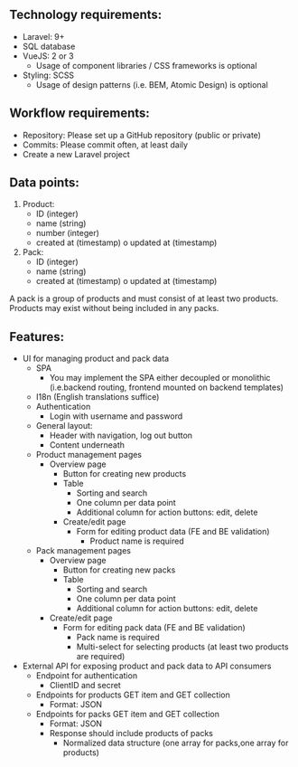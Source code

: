 ## Technology requirements:
* Laravel: 9+
* SQL database
* VueJS: 2 or 3
    * Usage of component libraries / CSS frameworks is optional
* Styling: SCSS
    * Usage of design patterns (i.e. BEM, Atomic Design) is optional
## Workflow requirements:
* Repository: Please set up a GitHub repository (public or private)
* Commits: Please commit often, at least daily
* Create a new Laravel project
## Data points:
1. Product:
    * ID (integer)
    * name (string)
    * number (integer)
    * created at (timestamp) o updated at (timestamp)
2. Pack:
    * ID (integer)
    * name (string)
    * created at (timestamp) o updated at (timestamp)

A pack is a group of products and must consist of at least two products. Products may exist without being included in any packs.
## Features:
* UI for managing product and pack data
    * SPA
        * You may implement the SPA either decoupled or monolithic (i.e.backend routing, frontend mounted on backend templates)
    * I18n (English translations suffice)
    * Authentication
        * Login with username and password
    * General layout:
        * Header with navigation, log out button
        * Content underneath
    * Product management pages
        * Overview page
            * Button for creating new products
            * Table
                * Sorting and search
                * One column per data point
                * Additional column for action buttons: edit, delete
            * Create/edit page
                * Form for editing product data (FE and BE validation)
                    * Product name is required
    * Pack management pages
        * Overview page
            * Button for creating new packs
            * Table
                * Sorting and search
                * One column per data point
                * Additional column for action buttons: edit, delete
        * Create/edit page
            * Form for editing pack data (FE and BE validation)
                * Pack name is required
                * Multi-select for selecting products (at least two products are
                  required)
* External API for exposing product and pack data to API consumers
    * Endpoint for authentication
        * ClientID and secret
    * Endpoints for products GET item and GET collection
        * Format: JSON
    * Endpoints for packs GET item and GET collection
        * Format: JSON
        * Response should include products of packs
            * Normalized data structure (one array for packs,one array for products)
